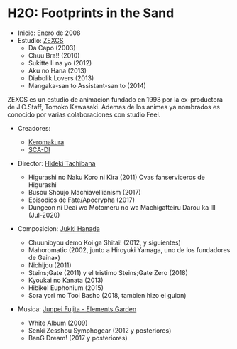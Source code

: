 # H2O: Footprints in the Sand

- Inicio: Enero de 2008
- Estudio: [ZEXCS](https://anilist.co/studio/218)
    - Da Capo (2003)
    - Chuu Bra!! (2010)
    - Sukitte Ii na yo (2012)
    - Aku no Hana (2013)
    - Diabolik Lovers (2013)
    - Mangaka-san to Assistant-san to (2014) 

ZEXCS es un estudio de animacion fundado en 1998 por la ex-productora de J.C.Staff, Tomoko Kawasaki. Ademas de los animes ya nombrados es conocido por varias colaboraciones con studio Feel.

- Creadores: 
    - [Keromakura](https://anilist.co/staff/99489/Keromakura)
    - [SCA-DI](https://anilist.co/staff/106363/SCADI)

- Director: [Hideki Tachibana](https://anilist.co/staff/105935/Hideki-Tachibana)
    - Higurashi no Naku Koro ni Kira (2011) Ovas fanserviceros de Higurashi
    - Busou Shoujo Machiavellianism (2017)
    - Episodios de Fate/Apocrypha (2017)
    - Dungeon ni Deai wo Motomeru no wa Machigatteiru Darou ka III (Jul-2020)

- Composicion: [Jukki Hanada](https://anilist.co/staff/107198/Jukki-Hanada)
    - Chuunibyou demo Koi ga Shitai! (2012, y siguientes)
    - Mahoromatic (2002, junto a Hiroyuki Yamaga, uno de los fundadores de Gainax)
    - Nichijou (2011)
    - Steins;Gate (2011) y el tristimo Steins;Gate Zero (2018)
    - Kyoukai no Kanata (2013)
    - Hibike! Euphonium (2015)
    - Sora yori mo Tooi Basho (2018, tambien hizo el guion)

- Musica: [Junpei Fujita - Elements Garden](https://anilist.co/staff/110557/Junpei-Fujita)
    - White Album (2009)
    - Senki Zesshou Symphogear (2012 y posteriores)
    - BanG Dream! (2017 y posteriores)
